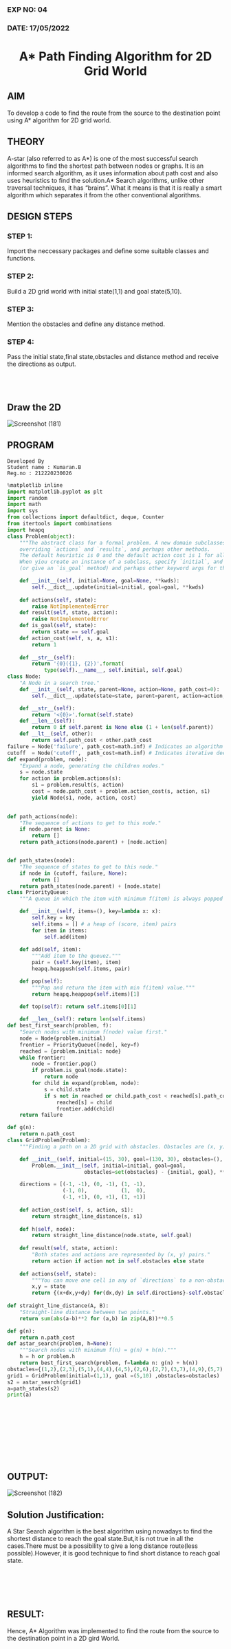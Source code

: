 ### EXP NO: 04

### DATE: 17/05/2022


# <p align = "center"> A* Path Finding Algorithm for 2D Grid World </p>

## AIM

To develop a code to find the route from the source to the destination point using A* algorithm for 2D grid world.

## THEORY
A-star (also referred to as A*) is one of the most successful search algorithms to find the shortest path between nodes or graphs. It is an informed search algorithm, as it uses information about path cost and also uses heuristics to find the solution.A* Search algorithms, unlike other traversal techniques, it has “brains”. What it means is that it is really a smart algorithm which separates it from the other conventional algorithms. 

## DESIGN STEPS

### STEP 1:
Import the neccessary packages and define some suitable classes and functions.

### STEP 2:
Build a 2D grid world with initial state(1,1) and goal state(5,10). 

### STEP 3:
Mention the obstacles and define any distance method.

### STEP 4:
Pass the initial state,final state,obstacles and distance method and receive the directions as output.


## <br><br>Draw the 2D 
![Screenshot (181)](https://user-images.githubusercontent.com/75243072/168870942-304c6e60-e391-4535-ba90-5964b3ada3e8.png)

## PROGRAM
```
Developed By
Student name : Kumaran.B
Reg.no : 212220230026
```
```python
%matplotlib inline
import matplotlib.pyplot as plt
import random
import math
import sys
from collections import defaultdict, deque, Counter
from itertools import combinations
import heapq
class Problem(object):
    """The abstract class for a formal problem. A new domain subclasses this,
    overriding `actions` and `results`, and perhaps other methods.
    The default heuristic is 0 and the default action cost is 1 for all states.
    When yiou create an instance of a subclass, specify `initial`, and `goal` states 
    (or give an `is_goal` method) and perhaps other keyword args for the subclass."""

    def __init__(self, initial=None, goal=None, **kwds): 
        self.__dict__.update(initial=initial, goal=goal, **kwds) 
        
    def actions(self, state):        
        raise NotImplementedError
    def result(self, state, action): 
        raise NotImplementedError
    def is_goal(self, state):        
        return state == self.goal
    def action_cost(self, s, a, s1): 
        return 1
    
    def __str__(self):
        return '{0}({1}, {2})'.format(
            type(self).__name__, self.initial, self.goal)
class Node:
    "A Node in a search tree."
    def __init__(self, state, parent=None, action=None, path_cost=0):
        self.__dict__.update(state=state, parent=parent, action=action, path_cost=path_cost)

    def __str__(self): 
        return '<{0}>'.format(self.state)
    def __len__(self): 
        return 0 if self.parent is None else (1 + len(self.parent))
    def __lt__(self, other): 
        return self.path_cost < other.path_cost
failure = Node('failure', path_cost=math.inf) # Indicates an algorithm couldn't find a solution.
cutoff  = Node('cutoff',  path_cost=math.inf) # Indicates iterative deepening search was cut off.
def expand(problem, node):
    "Expand a node, generating the children nodes."
    s = node.state
    for action in problem.actions(s):
        s1 = problem.result(s, action)
        cost = node.path_cost + problem.action_cost(s, action, s1)
        yield Node(s1, node, action, cost)
        

def path_actions(node):
    "The sequence of actions to get to this node."
    if node.parent is None:
        return []  
    return path_actions(node.parent) + [node.action]


def path_states(node):
    "The sequence of states to get to this node."
    if node in (cutoff, failure, None): 
        return []
    return path_states(node.parent) + [node.state]
class PriorityQueue:
    """A queue in which the item with minimum f(item) is always popped first."""

    def __init__(self, items=(), key=lambda x: x): 
        self.key = key
        self.items = [] # a heap of (score, item) pairs
        for item in items:
            self.add(item)
         
    def add(self, item):
        """Add item to the queuez."""
        pair = (self.key(item), item)
        heapq.heappush(self.items, pair)

    def pop(self):
        """Pop and return the item with min f(item) value."""
        return heapq.heappop(self.items)[1]
    
    def top(self): return self.items[0][1]

    def __len__(self): return len(self.items)
def best_first_search(problem, f):
    "Search nodes with minimum f(node) value first."
    node = Node(problem.initial)
    frontier = PriorityQueue([node], key=f)
    reached = {problem.initial: node}
    while frontier:
        node = frontier.pop()
        if problem.is_goal(node.state):
            return node
        for child in expand(problem, node):
            s = child.state
            if s not in reached or child.path_cost < reached[s].path_cost:
                reached[s] = child
                frontier.add(child)
    return failure

def g(n): 
    return n.path_cost
class GridProblem(Problem):
    """Finding a path on a 2D grid with obstacles. Obstacles are (x, y) cells."""

    def __init__(self, initial=(15, 30), goal=(130, 30), obstacles=(), **kwds):
        Problem.__init__(self, initial=initial, goal=goal, 
                         obstacles=set(obstacles) - {initial, goal}, **kwds)

    directions = [(-1, -1), (0, -1), (1, -1),
                  (-1, 0),           (1,  0),
                  (-1, +1), (0, +1), (1, +1)]
    
    def action_cost(self, s, action, s1): 
        return straight_line_distance(s, s1)
    
    def h(self, node): 
        return straight_line_distance(node.state, self.goal)
                  
    def result(self, state, action): 
        "Both states and actions are represented by (x, y) pairs."
        return action if action not in self.obstacles else state
    
    def actions(self, state):
        """You can move one cell in any of `directions` to a non-obstacle cell."""
        x,y = state
        return {(x+dx,y+dy) for(dx,dy) in self.directions}-self.obstacles
   
def straight_line_distance(A, B):
    "Straight-line distance between two points."
    return sum(abs(a-b)**2 for (a,b) in zip(A,B))**0.5

def g(n): 
    return n.path_cost
def astar_search(problem, h=None):
    """Search nodes with minimum f(n) = g(n) + h(n)."""
    h = h or problem.h
    return best_first_search(problem, f=lambda n: g(n) + h(n))
obstacles={(1,2),(2,3),(5,1),(4,4),(4,5),(2,6),(2,7),(3,7),(4,9),(5,7),(1,10)}    
grid1 = GridProblem(initial=(1,1), goal =(5,10) ,obstacles=obstacles)
s2 = astar_search(grid1)
a=path_states(s2)
print(a)
```

<br><br><br>
## <br><br><br>OUTPUT:
![Screenshot (182)](https://user-images.githubusercontent.com/75243072/168871824-5853460e-e0e2-4d97-bf29-840268214bc8.png)

## Solution Justification:
A Star Search algorithm is the best algorithm using nowadays to find the shortest distance to reach the goal state.But,it is not true in all the cases.There must be a possibility to give a long distance route(less possible).However, it is good technique to find short distance to reach goal state.

## <br><br><br>RESULT:
Hence, A* Algorithm was implemented to find the route from the source to the destination point in a 2D gird World.
